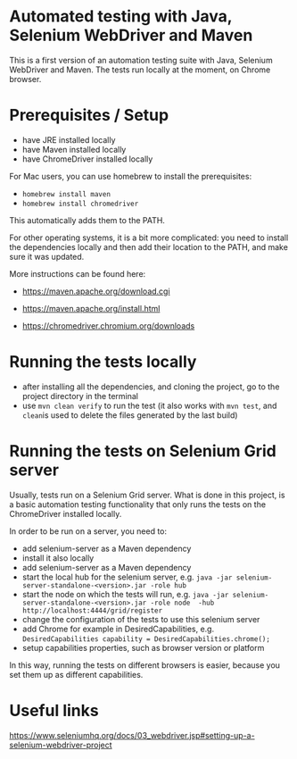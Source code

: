 # Automated testing with Java, Selenium WebDriver and Maven

This is a first version of an automation testing suite with Java, Selenium WebDriver and Maven. The tests run locally at the moment, on Chrome browser. 

# Prerequisites / Setup 

- have JRE installed locally 
- have Maven installed locally
- have ChromeDriver installed locally

For Mac users, you can use homebrew to install the prerequisites:

* `homebrew install maven`
* `homebrew install chromedriver`

This automatically adds them to the PATH. 

For other operating systems, it is a bit more complicated: you need to install the dependencies locally and then add their location to the PATH, and make sure it was updated. 

More instructions can be found here:

* https://maven.apache.org/download.cgi

* https://maven.apache.org/install.html 

* https://chromedriver.chromium.org/downloads

# Running the tests locally

* after installing all the dependencies, and cloning the project, go to the project directory in the terminal
* use `mvn clean verify` to run the test (it also works with `mvn test`, and `clean`is used to delete the files generated by the last build) 

# Running the tests on Selenium Grid server 

Usually, tests run on a Selenium Grid server. What is done in this project, is a basic automation testing functionality that only runs the tests on the ChromeDriver installed locally. 

In order to be run on a server, you need to:
* add selenium-server as a Maven dependency
* install it also locally
* add selenium-server as a Maven dependency
* start the local hub for the selenium server, e.g. `java -jar selenium-server-standalone-<version>.jar -role hub`
* start the node on which the tests will run, e.g. `java -jar selenium-server-standalone-<version>.jar -role node  -hub http://localhost:4444/grid/register`
* change the configuration of the tests to use this selenium server  
* add Chrome for example in DesiredCapabilities, e.g. `DesiredCapabilities capability = DesiredCapabilities.chrome();` 
* setup capabilities properties, such as browser version or platform 

In this way, running the tests on different browsers is easier, because you set them up as different capabilities. 


# Useful links

https://www.seleniumhq.org/docs/03_webdriver.jsp#setting-up-a-selenium-webdriver-project
